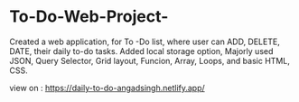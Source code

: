 # To-Do-Web-Project-
Created a web application, for To -Do list, where user can ADD, DELETE, DATE, their daily to-do tasks.
Added local storage option, Majorly used JSON, Query Selector, Grid layout, Funcion, Array, Loops, and basic HTML, CSS.

view on : https://daily-to-do-angadsingh.netlify.app/
